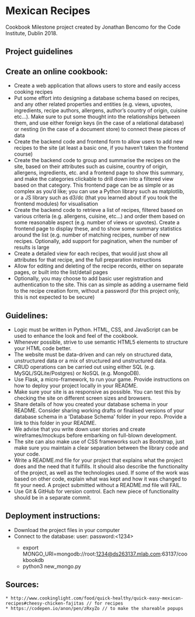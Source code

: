 # Mexican Recipes

Cookbook Milestone project created by Jonathan Bencomo for the Code Institute, Dublin 2018.

## Project guidelines

## Create an online cookbook:
* Create a web application that allows users to store and easily access cooking recipes
* Put some effort into designing a database schema based on recipes, and any other related properties and entities (e.g. views, upvotes, ingredients, recipe authors, allergens, author’s country of origin, cuisine etc…). Make sure to put some thought into the relationships between them, and use either foreign keys (in the case of a relational database) or nesting (in the case of a document store) to connect these pieces of data
* Create the backend code and frontend form to allow users to add new recipes to the site (at least a basic one, if you haven’t taken the frontend course)
* Create the backend code to group and summarise the recipes on the site, based on their attributes such as cuisine, country of origin, allergens, ingredients, etc. and a frontend page to show this summary, and make the categories clickable to drill down into a filtered view based on that category. This frontend page can be as simple or as complex as you’d like; you can use a Python library such as matplotlib, or a JS library such as d3/dc (that you learned about if you took the frontend modules) for visualisation
* Create the backend code to retrieve a list of recipes, filtered based on various criteria (e.g. allergens, cuisine, etc…) and order them based on some reasonable aspect (e.g. number of views or upvotes). Create a frontend page to display these, and to show some summary statistics around the list (e.g. number of matching recipes, number of new recipes. Optionally, add support for pagination, when the number of results is large
* Create a detailed view for each recipes, that would just show all attributes for that recipe, and the full preparation instructions
* Allow for editing and deleting of the recipe records, either on separate pages, or built into the list/detail pages
* Optionally, you may choose to add basic user registration and authentication to the site. This can as simple as adding a username field to the recipe creation form, without a password (for this project only, this is not expected to be secure)

## Guidelines:
* Logic must be written in Python. HTML, CSS, and JavaScript can be used to enhance the look and feel of the cookbook.
* Whenever possible, strive to use semantic HTML5 elements to structure your HTML code better.
* The website must be data-driven and can rely on structured data, unstructured data or a mix of structured and unstructured data.
* CRUD operations can be carried out using either SQL (e.g. MySQL/SQLite/Postgres) or NoSQL (e.g. MongoDB).
* Use Flask, a micro-framework, to run your game. Provide instructions on how to deploy your project locally in your README.
* Make sure your site is as responsive as possible. You can test this by checking the site on different screen sizes and browsers.
* Share details of how you created your database schema in your README. Consider sharing working drafts or finalised versions of your database schema in a 'Database Schema' folder in your repo. Provide a link to this folder in your README.
* We advise that you write down user stories and create wireframes/mockups before embarking on full-blown development.
* The site can also make use of CSS frameworks such as Bootstrap, just make sure you maintain a clear separation between the library code and your code.
* Write a README.md file for your project that explains what the project does and the need that it fulfills. It should also describe the functionality of the project, as well as the technologies used. If some of the work was based on other code, explain what was kept and how it was changed to fit your need. A project submitted without a README.md file will FAIL.
* Use Git & GitHub for version control. Each new piece of functionality should be in a separate commit.

## Deployment instructions:
- Download the project files in your computer 
- Connect to the database: user:<root> password:<1234>
    * export MONGO_URI=mongodb://root:1234@ds263137.mlab.com:63137/cookbookdb
    * python3 new_mongo.py

## Sources:
    * http://www.cookinglight.com/food/quick-healthy/quick-easy-mexican-recipes#cheesy-chicken-fajitas // for recipes
    * https://codepen.io/anon/pen/zRxyZo // to make the shareable popups
    